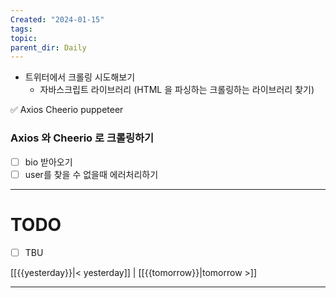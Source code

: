 ```yaml
---
Created: "2024-01-15"
tags: 
topic: 
parent_dir: Daily
---
```

- 트위터에서 크롤링 시도해보기
	- 자바스크립트 라이브러리 (HTML 을 파싱하는 크롤링하는 라이브러리 찾기)

✅ Axios Cheerio
puppeteer

### Axios 와 Cheerio 로 크롤링하기
- [ ] bio 받아오기
- [ ] user를 찾을 수 없을때 에러처리하기

----
# TODO
- [ ] TBU 
  
[[{{yesterday}}|< yesterday]] | [[{{tomorrow}}|tomorrow >]]  
  
---  
